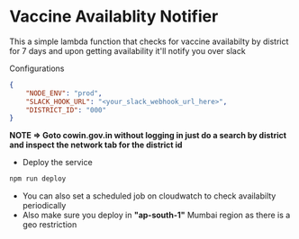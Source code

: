 # Vaccine Availablity Notifier

This a simple lambda function that checks for vaccine availabilty by district for 7 days and upon getting availability it'll notify you over slack

Configurations

```json
{
    "NODE_ENV": "prod",
    "SLACK_HOOK_URL": "<your_slack_webhook_url_here>",
    "DISTRICT_ID": "000"
}
```

**NOTE => Goto cowin.gov.in without logging in just do a search by district and inspect the network tab for the district id**


* Deploy the service

```bash
npm run deploy
```

* You can also set a scheduled job on cloudwatch to check availabilty periodically
* Also make sure you deploy in **"ap-south-1"** Mumbai region as there is a geo restriction
